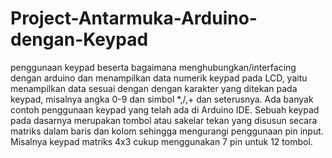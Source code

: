 # Project-Antarmuka-Arduino-dengan-Keypad
 penggunaan keypad beserta bagaimana menghubungkan/interfacing dengan arduino dan menampilkan data numerik keypad pada LCD, yaitu menampilkan data sesuai dengan dengan karakter yang ditekan pada keypad, misalnya angka 0-9 dan simbol *,/,+ dan seterusnya. Ada banyak contoh penggunaan keypad yang telah ada di Arduino IDE.   Sebuah keypad pada dasarnya merupakan tombol atau sakelar tekan yang disusun secara matriks dalam baris dan kolom sehingga mengurangi penggunaan pin input. Misalnya keypad matriks 4x3 cukup menggunakan 7 pin untuk 12 tombol.
